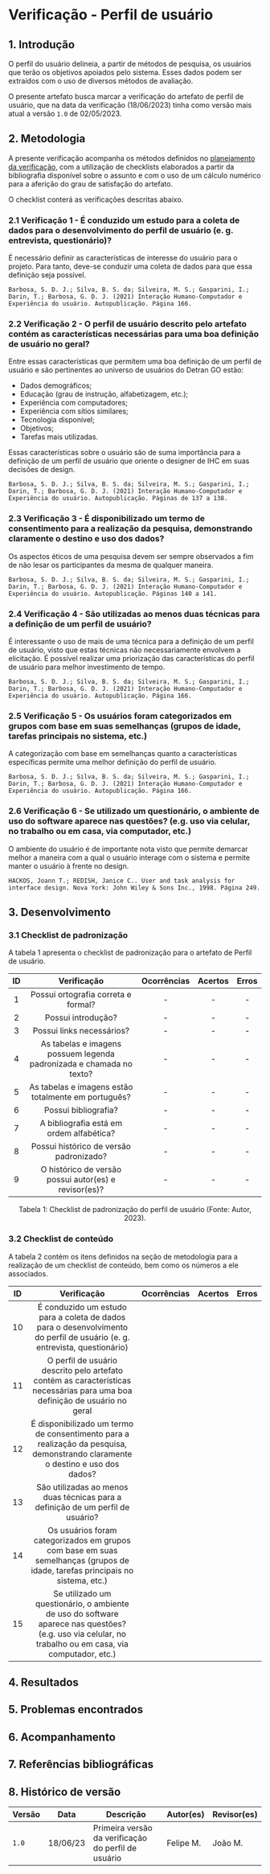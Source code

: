 # Verificação - Perfil de usuário

## 1. Introdução

O perfil do usuário delineia, a partir de métodos de pesquisa, os usuários que terão os objetivos apoiados pelo sistema. Esses dados podem ser extraídos com o uso de diversos métodos de avaliação.

O presente artefato busca marcar a verificação do artefato de perfil de usuário, que na data da verificação (18/06/2023) tinha como versão mais atual a versão `1.0` de 02/05/2023.

## 2. Metodologia

A presente verificação acompanha os métodos definidos no [planejamento da verificação](./planejamento.md), com a utilização de checklists elaborados a partir da bibliografia disponível sobre o assunto e com o uso de um cálculo numérico para a aferição do grau de satisfação do artefato.

O checklist conterá as verificações descritas abaixo.

### 2.1 Verificação 1 - É conduzido um estudo para a coleta de dados para o desenvolvimento do perfil de usuário (e. g. entrevista, questionário)?

É necessário definir as características de interesse do usuário para o projeto. Para tanto, deve-se conduzir uma coleta de dados para que essa definição seja possível.

`Barbosa, S. D. J.; Silva, B. S. da; Silveira, M. S.; Gasparini, I.; Darin, T.; Barbosa, G. D. J. (2021) Interação Humano-Computador e Experiência do usuário. Autopublicação. Página 166.`

### 2.2 Verificação 2 - O perfil de usuário descrito pelo artefato contém as características necessárias para uma boa definição de usuário no geral? 

Entre essas características que permitem uma boa definição de um perfil de usuário e são pertinentes ao universo de usuários do Detran GO estão:

* Dados demográficos;
* Educação (grau de instrução, alfabetizagem, etc.);
* Experiência com computadores;
* Experiência com sítios similares;
* Tecnologia disponível;
* Objetivos;
* Tarefas mais utilizadas.

Essas características sobre o usuário são de suma importância para a definição de um perfil de usuário que oriente o designer de IHC em suas decisões de design.

`Barbosa, S. D. J.; Silva, B. S. da; Silveira, M. S.; Gasparini, I.; Darin, T.; Barbosa, G. D. J. (2021) Interação Humano-Computador e Experiência do usuário. Autopublicação. Páginas de 137 a 138.`

### 2.3 Verificação 3 - É disponibilizado um termo de consentimento para a realização da pesquisa, demonstrando claramente o destino e uso dos dados?

Os aspectos éticos de uma pesquisa devem ser sempre observados a fim de não lesar os participantes da mesma de qualquer maneira.

`Barbosa, S. D. J.; Silva, B. S. da; Silveira, M. S.; Gasparini, I.; Darin, T.; Barbosa, G. D. J. (2021) Interação Humano-Computador e Experiência do usuário. Autopublicação. Páginas 140 a 141.`

### 2.4 Verificação 4 - São utilizadas ao menos duas técnicas para a definição de um perfil de usuário?

É interessante o uso de mais de uma técnica para a definição de um perfil de usuário, visto que estas técnicas não necessariamente envolvem a elicitação. É possível realizar uma priorização das características do perfil de usuário para melhor investimento de tempo.

`Barbosa, S. D. J.; Silva, B. S. da; Silveira, M. S.; Gasparini, I.; Darin, T.; Barbosa, G. D. J. (2021) Interação Humano-Computador e Experiência do usuário. Autopublicação. Página 166.`

### 2.5 Verificação 5 - Os usuários foram categorizados em grupos com base em suas semelhanças (grupos de idade, tarefas principais no sistema, etc.)

A categorização com base em semelhanças quanto a características específicas permite uma melhor definição do perfil de usuário.

`Barbosa, S. D. J.; Silva, B. S. da; Silveira, M. S.; Gasparini, I.; Darin, T.; Barbosa, G. D. J. (2021) Interação Humano-Computador e Experiência do usuário. Autopublicação. Página 166.`

### 2.6 Verificação 6 - Se utilizado um questionário, o ambiente de uso do software aparece nas questões? (e.g. uso via celular, no trabalho ou em casa, via computador, etc.)

O ambiente do usuário é de importante nota visto que permite demarcar melhor a maneira com a qual o usuário interage com o sistema e permite manter o usuário à frente no design.

`HACKOS, Joann T.; REDISH, Janice C.. User and task analysis for interface design. Nova York: John Wiley & Sons Inc., 1998. Página 249.`

## 3. Desenvolvimento

### 3.1 Checklist de padronização

A tabela 1 apresenta o checklist de padronização para o artefato de Perfil de usuário.

| ID | Verificação | Ocorrências | Acertos | Erros |
|:-:|:-:|:-:|:-:|:-:|
| 1 | Possui ortografia correta e formal? | - | - | - |
| 2 | Possui introdução? | - | - | - |
| 3 | Possui links necessários? | - | - | - |
| 4 | As tabelas e imagens possuem legenda padronizada e chamada no texto? | - | - | - |
| 5 | As tabelas e imagens estão totalmente em português? | - | - | - |
| 6 | Possui bibliografia? 	| - | - | - |
| 7 | A bibliografia está em ordem alfabética? | - | - | - |
| 8 | Possui histórico de versão padronizado? |	- | - | - |
| 9 | O histórico de versão possui autor(es) e revisor(es)? | - | - | - |

<center>
Tabela 1: Checklist de padronização do perfil de usuário (Fonte: Autor, 2023).
</center>

### 3.2 Checklist de conteúdo

A tabela 2 contém os itens definidos na seção de metodologia para a realização de um checklist de conteúdo, bem como os números a ele associados.

| ID | Verificação | Ocorrências | Acertos | Erros |
|:-:|:-:|:-:|:-:|:-:|
| 10 | É conduzido um estudo para a coleta de dados para o desenvolvimento do perfil de usuário (e. g. entrevista, questionário) | | | |
| 11 | O perfil de usuário descrito pelo artefato contém as características necessárias para uma boa definição de usuário no geral | | | |
| 12 | É disponibilizado um termo de consentimento para a realização da pesquisa, demonstrando claramente o destino e uso dos dados? | | | |
| 13 | São utilizadas ao menos duas técnicas para a definição de um perfil de usuário? | | | |
| 14 | Os usuários foram categorizados em grupos com base em suas semelhanças (grupos de idade, tarefas principais no sistema, etc.) | | | |
| 15 | Se utilizado um questionário, o ambiente de uso do software aparece nas questões? (e.g. uso via celular, no trabalho ou em casa, via computador, etc.) | | | |

## 4. Resultados

## 5. Problemas encontrados

## 6. Acompanhamento

## 7. Referências bibliográficas

## 8. Histórico de versão

|  Versão  |   Data   |                 Descrição               |    Autor(es)   |  Revisor(es)  |
| -------- | -------- | --------------------------------------- | -------------- | ------------- |
|  `1.0`   | 18/06/23 | Primeira versão da verificação do perfil de usuário | Felipe M. | João M.  |

